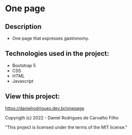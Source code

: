 # One page

## Description

- One page that expresses gastronomy.

## Technologies used in the project:

- Bootstrap 5
- CSS
- HTML
- Javascript

## View this project:

https://danielrodrigues.dev.br/onepage

Copyrigth (c) 2022 - Daniel Rodrigues de Carvalho Filho

"This project is licensed under the terms of the MIT license."
